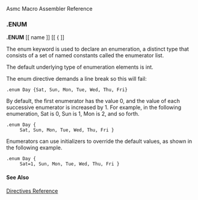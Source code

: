 Asmc Macro Assembler Reference

### .ENUM

**.ENUM** [[ name ]] [[ { ]]

The enum keyword is used to declare an enumeration, a distinct type that consists of a set of named constants called the enumerator list.

The default underlying type of enumeration elements is int.

The enum directive demands a line break so this will fail:

    .enum Day {Sat, Sun, Mon, Tue, Wed, Thu, Fri}

By default, the first enumerator has the value 0, and the value of each successive enumerator is increased by 1. For example, in the following enumeration, Sat is 0, Sun is 1, Mon is 2, and so forth.

    .enum Day {
         Sat, Sun, Mon, Tue, Wed, Thu, Fri }

Enumerators can use initializers to override the default values, as shown in the following example.

    .enum Day {
         Sat=1, Sun, Mon, Tue, Wed, Thu, Fri }

#### See Also

[Directives Reference](readme.md)
